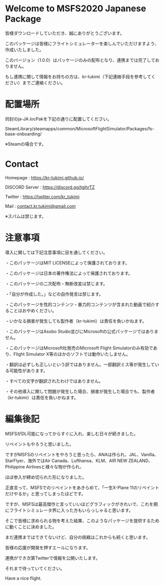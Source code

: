 # Welcome to MSFS2020 Japanese Package

皆様ダウンロードしていただき、誠にありがとうございます。

このパッケージは皆様にフライトシミュレーターを楽しんでいただけますよう、作成いたしました。

このバージョン（1.0.0）はパッケージのみの配布となり、連携までは完了しておりません。

もし連携に関して情報をお持ちの方は、kr-tukimi（下記連絡手段を参考してください）までご連絡ください。

# 配置場所

同封のja-JA.locPakを下記の通りに配置してください。

SteamLibrary/steamapps/common/MicrosoftFlightSimulator/Packages/fs-base-onboarding/

※Steamの場合です。

# Contact

Homepage : https://kr-tukimi.github.io/

DISCORD Server : https://discord.gg/tgjhrTZ

Twitter : https://twitter.com/kr_tukimi

Mail : contact.kr.tukimi@gmail.com

※スパムは禁じます。

# 注意事項
導入に関しては下記注意事項に目を通してください。

・このパッケージはMIT LICENSEによって保護されております。

・このパッケージは日本の著作権法によって保護されております。

・このパッケージの二次配布・無断改変は禁じます。

・「自分が作成した。」などの自作発言は禁じます。

・このパッケージを性的コンテンツ・暴力的コンテンツが含まれた動画で紹介することはおやめください。

・いかなる損害が発生しても製作者（kr-tukimi）は責任を負いかねます。

・このパッケージはAsobo Studio並びにMicrosoftの公式パッケージではありません。

・このパッケージはMicrosoft社発売のMicrosoft Flight Simulatorのみ有効であり、Flight Simulator X等のほかのソフトでは動作いたしません。

・翻訳は必ずしも正しいという訳ではありません。一部翻訳ミス等が発生している可能性があります。

・すべての文字が翻訳されたわけではありません。

・その他導入に関して問題が発生した場合、損害が発生した場合でも、製作者（kr-tukimi）は責任を負いかねます。

# 編集後記

MSFSがDL可能になってからすぐに入れ、楽しむ日々が続きました。

リペイントもやろうと思いました。

ですがMSFSのリペイントをやろうと思ったら、ANAは作られ、JAL、Vanilla、StarFlyer、海外ではAir Canada、Lufthansa、KLM、AIR NEW ZEALAND、Philippine Airlinesと様々な物が作られ、

ほぼ参入が締め切られた形になりました。

正直言って、MSFSでのリペイントをあきらめて、「一生X-Plane 11のリペイントだけやるか」と思ってしまったほどです。

ですが、MSFSは最高傑作と言っていいほどグラフィックがきれいで、これを期にフライトシミュレータ界に入った方もいらっしゃると思います。

そこで皆様に求められる物を考えた結果、このようなパッケージを提供するために動くことに決めました。

まだ連携まではできてないけど、自分の挑戦はこれからも続くと思います。

皆様の応援が開発を押すエールになります。

連携ができ次第Twitterで情報を公開いたします。

それまで待っていてください。

Have a nice flight.
